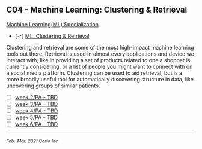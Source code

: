 ## C04 - Machine Learning: Clustering & Retrieval

  [Machine Learning(ML) Specialization](https://www.coursera.org/specializations/machine-learning)

  - [✓] [ML: Clustering & Retrieval](https://www.coursera.org/learn/ml-clustering-and-retrieval)

Clustering and retrieval are some of the most high-impact machine learning tools out there.
Retrieval is used in almost every applications and device we interact with, like in providing a set of products related to one a shopper is currently considering,
or a list of people you might want to connect with on a social media platform.
Clustering can be used to aid retrieval, but is a more broadly useful tool for automatically discovering structure in data, like uncovering groups of similar patients.

  - [ ] [week 2/PA - TBD]()
  - [ ] [week 3/PA - TBD]()
  - [ ] [week 4/PA - TBD]()
  - [ ] [week 5/PA - TBD]()
  - [ ] [week 6/PA - TBD]()

<hr />
<p><sub><em>Feb.-Mar. 2021 Corto Inc</sub></em></p>
